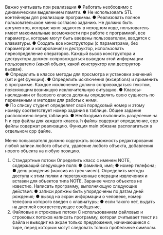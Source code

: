 Важно учитывать при реализации 
● Работать необходимо с динамическим выделением памяти. 
● Не использовать STL контейнеры для реализации программы. 
● Реализовать полное пользовательское меню согласно заданию. Не должно 
быть аргументов, которые явно задаются в исходном коде, пользователь 
имеет максимальные возможности при работе с программой, все 
параметры, которые могут быть введены пользователем, вводятся с 
клавиатуры. 
● Создать все конструкторы (с параметрами, без параметров и копирования) 
и деструктор, использовать переопределение операторов. Каждый вызов 
конструктора и деструктора должен сопровождаться выводом этой 
информации пользователю (какой объект, какой конструктор или 
деструктор вызван).  
● Определить в классе методы для просмотра и установки значений (set и get 
функции). 
● Определить исключения (exceptions) и применить в программе. Каждое 
исключение должно сопровождаться текстом, поясняющим возникшую 
исключительную ситуацию. 
● Классы-наследники от базового класса должны определять свою сущность 
по переменным и методам для работы с ними.  
● По списку студент определяет свой порядковый номер и этому номеру 
соответствует номер задания в таблице. Общее задание расположено перед 
таблицей. 
●  Необходимо выполнить разделение на h и cpp файлы для каждого класса. h файлы содержат определение, cpp файлы содержат реализацию. 
Функция main обязана располагаться в отдельном cpp файле. 

Меню пользователя должно содержать возможность 
редактирования любой записи любого объекта, удаление любого 
объекта, добавления нового объекта на любую позицию. 

1. Стандартные потоки 
Определить класс с именем NОТЕ, содержащий следующие поля: 
● фамилия, имя; 
● номер телефона; 
● день рождения (массив из трех чисел). 
Определить методы доступа к этим полям и перегруженные операции 
извлечения и вставки для объектов типа NОТЕ. 
Заранее число объектов не известно. 
Написать программу, выполняющую следующие действия: 
● записи должны быть упорядочены по датам дней рождения; 
● вывод на экран информации о человеке, номер телефона которого 
введен с клавиатуры; 
● если такого нет, выдать на дисплей соответствующее сообщение. 
2. Файловые и строковые потоки 
С использованием файловых и строковых потоков написать программу, 
которая считывает текст из файла и выводит на экран только предложения, 
начинающиеся с тире, перед которым могут следовать только пробельные 
символы. 
